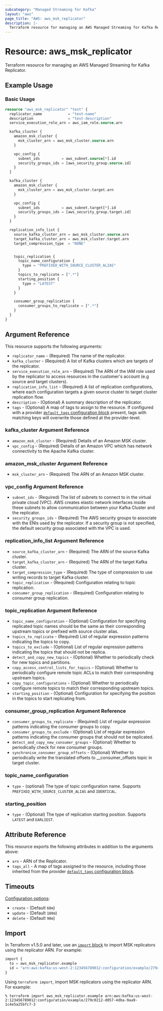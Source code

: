 ```yaml
---
subcategory: "Managed Streaming for Kafka"
layout: "aws"
page_title: "AWS: aws_msk_replicator"
description: |-
  Terraform resource for managing an AWS Managed Streaming for Kafka Replicator.
---
```


# Resource: aws_msk_replicator

Terraform resource for managing an AWS Managed Streaming for Kafka Replicator.

## Example Usage

### Basic Usage

```terraform
resource "aws_msk_replicator" "test" {
  replicator_name            = "test-name"
  description                = "test-description"
  service_execution_role_arn = aws_iam_role.source.arn

  kafka_cluster {
    amazon_msk_cluster {
      msk_cluster_arn = aws_msk_cluster.source.arn
    }

    vpc_config {
      subnet_ids          = aws_subnet.source[*].id
      security_groups_ids = [aws_security_group.source.id]
    }
  }

  kafka_cluster {
    amazon_msk_cluster {
      msk_cluster_arn = aws_msk_cluster.target.arn
    }

    vpc_config {
      subnet_ids          = aws_subnet.target[*].id
      security_groups_ids = [aws_security_group.target.id]
    }
  }

  replication_info_list {
    source_kafka_cluster_arn = aws_msk_cluster.source.arn
    target_kafka_cluster_arn = aws_msk_cluster.target.arn
    target_compression_type  = "NONE"


    topic_replication {
      topic_name_configuration {
        type = "PREFIXED_WITH_SOURCE_CLUSTER_ALIAS"
      }
      topics_to_replicate = [".*"]
      starting_position {
        type = "LATEST"
      }
    }

    consumer_group_replication {
      consumer_groups_to_replicate = [".*"]
    }
  }
}
```

## Argument Reference

This resource supports the following arguments:

* `replicator_name` - (Required) The name of the replicator.
* `kafka_cluster` - (Required) A list of Kafka clusters which are targets of the replicator.
* `service_execution_role_arn` - (Required) The ARN of the IAM role used by the replicator to access resources in the customer's account (e.g source and target clusters).
* `replication_info_list` - (Required) A list of replication configurations, where each configuration targets a given source cluster to target cluster replication flow.
* `description` - (Optional) A summary description of the replicator.
* `tags` - (Optional) A map of tags to assign to the resource. If configured with a provider [`default_tags` configuration block](https://registry.terraform.io/providers/hashicorp/aws/latest/docs#default_tags-configuration-block) present, tags with matching keys will overwrite those defined at the provider-level.

### kafka_cluster Argument Reference

* `amazon_msk_cluster` - (Required) Details of an Amazon MSK cluster.
* `vpc_config` - (Required) Details of an Amazon VPC which has network connectivity to the Apache Kafka cluster.

### amazon_msk_cluster Argument Reference

* `msk_cluster_arn` - (Required) The ARN of an Amazon MSK cluster.

### vpc_config Argument Reference

* `subnet_ids` - (Required) The list of subnets to connect to in the virtual private cloud (VPC). AWS creates elastic network interfaces inside these subnets to allow communication between your Kafka Cluster and the replicator.
* `security_groups_ids` - (Required) The AWS security groups to associate with the ENIs used by the replicator. If a security group is not specified, the default security group associated with the VPC is used.

### replication_info_list Argument Reference

* `source_kafka_cluster_arn` - (Required) The ARN of the source Kafka cluster.
* `target_kafka_cluster_arn` - (Required) The ARN of the target Kafka cluster.
* `target_compression_type` - (Required) The type of compression to use writing records to target Kafka cluster.
* `topic_replication` - (Required) Configuration relating to topic replication.
* `consumer_group_replication` - (Required) Configuration relating to consumer group replication.

### topic_replication Argument Reference

* `topic_name_configuration` - (Optional) Configuration for specifying replicated topic names should be the same as their corresponding upstream topics or prefixed with source cluster alias.
* `topics_to_replicate` - (Required) List of regular expression patterns indicating the topics to copy.
* `topics_to_exclude` - (Optional) List of regular expression patterns indicating the topics that should not be replica.
* `detect_and_copy_new_topics` - (Optional) Whether to periodically check for new topics and partitions.
* `copy_access_control_lists_for_topics` - (Optional) Whether to periodically configure remote topic ACLs to match their corresponding upstream topics.
* `copy_topic_configurations` - (Optional) Whether to periodically configure remote topics to match their corresponding upstream topics.
* `starting_position` - (Optional) Configuration for specifying the position in the topics to start replicating from.

### consumer_group_replication Argument Reference

* `consumer_groups_to_replicate` - (Required) List of regular expression patterns indicating the consumer groups to copy.
* `consumer_groups_to_exclude` - (Optional) List of regular expression patterns indicating the consumer groups that should not be replicated.
* `detect_and_copy_new_consumer_groups` - (Optional) Whether to periodically check for new consumer groups.
* `synchronise_consumer_group_offsets` - (Optional) Whether to periodically write the translated offsets to __consumer_offsets topic in target cluster.

### topic_name_configuration

* `type` - (optional) The type of topic configuration name. Supports `PREFIXED_WITH_SOURCE_CLUSTER_ALIAS` and `IDENTICAL`.

### starting_position

* `type` - (Optional) The type of replication starting position. Supports `LATEST` and `EARLIEST`.

## Attribute Reference

This resource exports the following attributes in addition to the arguments above:

* `arn` - ARN of the Replicator.
* `tags_all` - A map of tags assigned to the resource, including those inherited from the provider [`default_tags` configuration block](https://registry.terraform.io/providers/hashicorp/aws/latest/docs#default_tags-configuration-block).

## Timeouts

[Configuration options](https://developer.hashicorp.com/terraform/language/resources/syntax#operation-timeouts):

* `create` - (Default `60m`)
* `update` - (Default `180m`)
* `delete` - (Default `90m`)

## Import

In Terraform v1.5.0 and later, use an [`import` block](https://developer.hashicorp.com/terraform/language/import) to import MSK replicators using the replicator ARN. For example:

```terraform
import {
  to = aws_msk_replicator.example
  id = "arn:aws:kafka:us-west-2:123456789012:configuration/example/279c0212-d057-4dba-9aa9-1c4e5a25bfc7-3"
}
```

Using `terraform import`, import MSK replicators using the replicator ARN. For example:

```console
% terraform import aws_msk_replicator.example arn:aws:kafka:us-west-2:123456789012:configuration/example/279c0212-d057-4dba-9aa9-1c4e5a25bfc7-3
```
